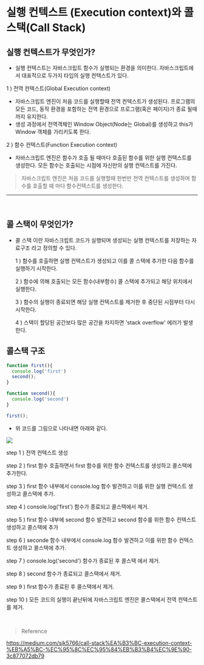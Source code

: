 # 실행 컨텍스트 (Execution context)와 콜 스택(Call Stack)

## 실행 컨텍스트가 무엇인가?
- 실행 컨텍스트는 자바스크립트 함수가 실행되는 환경을 의미한다. 자바스크립트에서 대표적으로 두가지 타입의 실행 컨텍스트가 있다.

1 ) 전역 컨텍스트(Global Execution context)

- 자바스크립트 엔진이 처음 코드를 실행할때 전역 컨텍스트가 생성된다. 프로그램의 모든 코드, 동작 환경을 포함하는 전역 환경으로 프로그램(혹은 페이지)가 종료 될때까지 유지한다.
- 생성 과정에서 전역객체인 Window Object(Node는 Global)를 생성하고 this가 Window 객체를 가리키도록 한다. 

2 ) 함수 컨텍스트(Function Execution context)

- 자바스크립트 엔진은 함수가 호출 될 때마다 호출된 함수를 위한 실행 컨텍스트를 생성한다. 모든 함수는 호출되는 시점에 자신만의 실행 컨텍스트를 가진다. 

> 자바스크립트 엔진은 처음 코드를 실행할때 한번만 전역 컨텍스트를 생성하며 함수를 호출할 때 마다 함수컨텍스트를 생성한다. 

---
<br>

## 콜 스택이 무엇인가?

- 콜 스택 이란 자바스크립트 코드가 실행되며 생성되는 실행 컨텍스트를 저장하는 자료구조 라고 정의할 수 있다.

  1 ) 함수를 호출하면 실행 컨텍스트가 생성되고 이를 콜 스택에 추가한 다음 함수를 실행하기 시작한다.

  2 ) 함수에 의해 호출되는 모든 함수(내부함수) 콜 스택에 추가되고 해당 위치에서 실행한다.

  3 ) 함수의 실행이 종료되면 해당 실행 컨텍스트를 제거한 후 중단된 시점부터 다시 시작한다.

  4 ) 스택이 할당된 공간보다 많은 공간을 차지하면 'stack overflow' 에러가 발생한다. 

 ## 콜스택 구조

 ```javascript
 function first(){
   console.log('first')
   second();
 }

 function second(){
   console.log('second')
 }

 first();
 ```

- 위 코드를 그림으로 나타내면 아래와 같다.

 ![](https://miro.medium.com/max/1400/1*ctt_X7TP0GyR4W9XKuwQWQ.png)


 step 1 ) 전역 컨텍스트 생성

 step 2 ) first 함수 호출하면서 first 함수를 위한 함수 컨텍스트를 생성하고 콜스택에 추가한다.

 step 3 ) first 함수 내부에서 console.log 함수 발견하고 이를 위한 실행 컨텍스트 생성하고 콜스택에 추가.

 step 4 ) console.log('first') 함수가 종료되고 콜스택에서 제거.

 step 5 ) first 함수 내부에 second 함수 발견하고 second 함수를 위한 함수 컨텍스트 생성하고 콜스택에 추가

 step 6 ) seconde 함수 내부에서 console.log 함수 발견하고 이를 위한 함수 컨텍스트 생성하고 콜스택에 추가.

 step 7 ) console.log('second') 함수가 종료된 후 콜스택 에서 제거.

 step 8 ) second 함수가 종료되고 콜스택에서 제거.

 step 9 ) first 함수가 종료된 후 콜스택에서 제거.

 step 10 ) 모든 코드의 실행이 끝난뒤에 자바스크립트 엔진은 콜스택에서 전역 컨텍스트를 제거.

<br>

 > Reference
 
 https://medium.com/sjk5766/call-stack%EA%B3%BC-execution-context-%EB%A5%BC-%EC%95%8C%EC%95%84%EB%B3%B4%EC%9E%90-3c877072db79

   